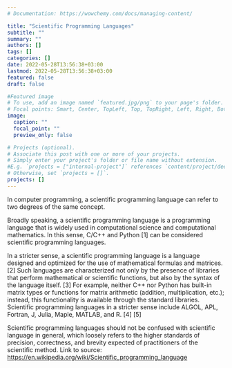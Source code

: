 ```yaml
---
# Documentation: https://wowchemy.com/docs/managing-content/

title: "Scientific Programming Languages"
subtitle: ""
summary: ""
authors: []
tags: []
categories: []
date: 2022-05-28T13:56:38+03:00
lastmod: 2022-05-28T13:56:38+03:00
featured: false
draft: false

#Featured image
# To use, add an image named `featured.jpg/png` to your page's folder.
# Focal points: Smart, Center, TopLeft, Top, TopRight, Left, Right, BottomLeft, Bottom, BottomRight.
image:
  caption: ""
  focal_point: ""
  preview_only: false

# Projects (optional).
# Associate this post with one or more of your projects.
# Simply enter your project's folder or file name without extension.
#E.g. `projects = ["internal-project"]` references `content/project/deep-learning/index.md`.
# Otherwise, set `projects = []`.
projects: []
---
```

In computer programming, a scientific programming language can refer to two degrees of the same concept.

Broadly speaking, a scientific programming language is a programming language that is widely used in computational science and computational mathematics. In this sense, C/C++ and Python [1] can be considered scientific programming languages.

In a stricter sense, a scientific programming language is a language designed and optimized for the use of mathematical formulas and matrices. [2] Such languages ​​are characterized not only by the presence of libraries that perform mathematical or scientific functions, but also by the syntax of the language itself. [3] For example, neither C++ nor Python has built-in matrix types or functions for matrix arithmetic (addition, multiplication, etc.); instead, this functionality is available through the standard libraries. Scientific programming languages ​​in a stricter sense include ALGOL, APL, Fortran, J, Julia, Maple, MATLAB, and R. [4] [5]

Scientific programming languages ​​should not be confused with scientific language in general, which loosely refers to the higher standards of precision, correctness, and brevity expected of practitioners of the scientific method.
Link to source: https://en.wikipedia.org/wiki/Scientific_programming_language